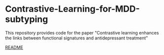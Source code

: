 # Contrastive-Learning-for-MDD-subtyping
This repository provides code for the paper "Contrastive learning enhances the links between functional signatures and antidepressant treatment"

[README](requirments.txt)
